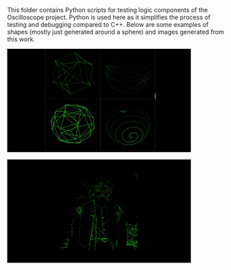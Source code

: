 This folder contains Python scripts for testing logic components of the Oscilloscope project. Python is used here as it simplifies the process of testing and debugging compared to C++. Below are some examples of shapes (mostly just generated around a sphere) and images generated from this work.

![](https://github.com/lwneumann/Oscilloscope/blob/main/Test%20Logic/example-shapes.gif)

![](https://github.com/lwneumann/Oscilloscope/blob/main/Test%20Logic/example-image.gif)

